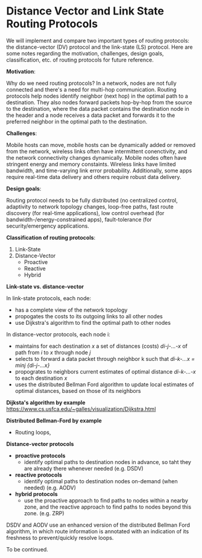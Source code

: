 # Distance Vector and Link State Routing Protocols

We will implement and compare two important types of routing protocols: the distance-vector (DV) protocol and the link-state (LS) protocol. Here are some notes regarding the motivation, challenges, design goals, classification, etc. of routing protocols for future reference.

**Motivation**:

Why do we need routing protocols? In a network, nodes are not fully connected and there's a need for multi-hop communication. Routing protocols help nodes identify neighbor (next hop) in the optimal path to a destination. They also nodes forward packets hop-by-hop from the source to the destination, where the data packet contains the destination node in the header and a node receives a data packet and forwards it to the preferred neighbor in the optimal path to the destination.

**Challenges**:

Mobile hosts can move, mobile hosts can be dynamically added or removed from the network, wireless links often have intermittent conenctivity, and the network connectivity changes dynamically. Mobile nodes often have stringent energy and memory constaints. Wireless links have limited bandwidth, and time-varying link error probability. Additionally, some apps require real-time data delivery and others require robust data delivery.

**Design goals**:

Routing protocol needs to be fully distributed (no centralized control, adaptivity to network topology changes, loop-free paths, fast route discovery (for real-time applications), low control overhead (for bandwidth-/energy-constrained apps), fault-tolerance (for security/emergency applications.

**Classification of routing protocols**:

1) Link-State
2) Distance-Vector 
   * Proactive
   * Reactive 
   * Hybrid
   
**Link-state vs. distance-vector**

In link-state protocols, each node: 
* has a complete view of the network topology
* propogates the costs to its outgoing links to all other nodes
* use Dijkstra's algorithm to find the optimal path to other nodes

In distance-vector protocols, each node i:
* maintains for each destination _x_ a set of distances (costs) _di-j-...-x_ of path from _i_ to _x_ through node _j_
* selects to forward a data packet through neighbor k such that _di-k-...x = minj {di-j-...x}_
* propogrates to neighbors current estimates of optimal distance _di-k-...-x_ to each destination _x_
* uses the distributed Bellman Ford algorithm to update local estimates of optimal distances, based on those of its neighbors

**Dijksta's algorithm by example**
https://www.cs.usfca.edu/~galles/visualization/Dijkstra.html

**Distributed Bellman-Ford by example**
 - Routing loops, 

**Distance-vector protocols**
* **proactive protocols** 
  - identify optimal paths to destination nodes in advance, so taht they are already there whenever needed (e.g. DSDV)
* **reactive protocols**
  - identify optimal paths to destination nodes on-demand (when needed) (e.g. AODV)
* **hybrid protocols**
  - use the proactive approach to find paths to nodes within a nearby zone, and the reactive approach to find paths to nodes beyond this zone. (e.g. ZRP)

DSDV and AODV use an enhanced version of the distributed Bellman Ford algorithm, in which route information is annotated with an indication of its freshness to prevent/quickly resolve loops.

To be continued.

